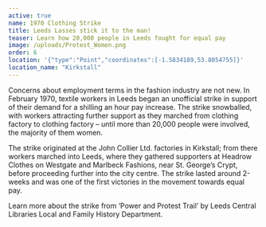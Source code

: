 ```yaml
---
active: true
name: 1970 Clothing Strike
title: Leeds Lasses stick it to the man!
teaser: Learn how 20,000 people in Leeds fought for equal pay
image: /uploads/Protest_Women.png
order: 6
location: '{"type":"Point","coordinates":[-1.5834189,53.8054755]}'
location_name: "Kirkstall"
---
```

Concerns about employment terms in the fashion industry are not new. In February 1970, textile workers in Leeds began an unofficial strike in support of their demand for a shilling an hour pay increase. The strike snowballed, with workers attracting further support as they marched from clothing factory to clothing factory – until more than 20,000 people were involved, the majority of them women.

The strike originated at the John Collier Ltd. factories in Kirkstall; from there workers marched into Leeds, where they gathered supporters at Headrow Clothes on Westgate and Marlbeck Fashions, near St. George’s Crypt, before proceeding further into the city centre. The strike lasted around 2-weeks and was one of the first victories in the movement towards equal pay.

Learn more about the strike from ‘Power and Protest Trail’ by Leeds Central Libraries Local and Family History Department.
